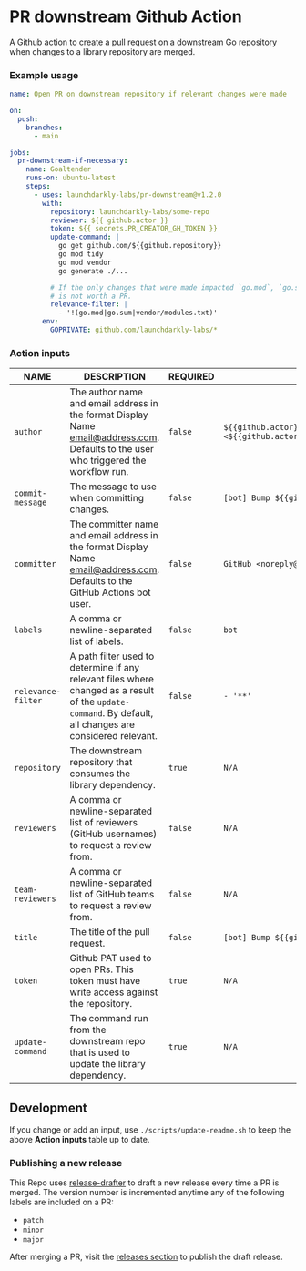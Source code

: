 # PR downstream Github Action
A Github action to create a pull request on a downstream Go repository when changes to a library repository are merged.

### Example usage

```yml
name: Open PR on downstream repository if relevant changes were made

on:
  push:
    branches:
      - main

jobs:
  pr-downstream-if-necessary:
    name: Goaltender
    runs-on: ubuntu-latest
    steps:
      - uses: launchdarkly-labs/pr-downstream@v1.2.0
        with:
          repository: launchdarkly-labs/some-repo
          reviewer: ${{ github.actor }}
          token: ${{ secrets.PR_CREATOR_GH_TOKEN }}
          update-command: |
            go get github.com/${{github.repository}}
            go mod tidy
            go mod vendor
            go generate ./...

          # If the only changes that were made impacted `go.mod`, `go.sum`, and/or `vendor/modules.txt`, then the change
          # is not worth a PR.
          relevance-filter: |
            - '!(go.mod|go.sum|vendor/modules.txt)'
        env:
          GOPRIVATE: github.com/launchdarkly-labs/*
```
### Action inputs

<!-- BEGIN_ACTION_INPUT_TABLE -->
|        NAME        |                                                                        DESCRIPTION                                                                        | REQUIRED |                             DEFAULT                              |
|--------------------|-----------------------------------------------------------------------------------------------------------------------------------------------------------|----------|------------------------------------------------------------------|
| `author`           | The author name and email address in the format Display Name <email@address.com>. Defaults to the user who triggered the workflow run.                    | `false`  | `${{github.actor}} <${{github.actor}}@users.noreply.github.com>` |
| `commit-message`   | The message to use when committing changes.                                                                                                               | `false`  | `[bot] Bump ${{github.event.repository.name}}`                   |
| `committer`        | The committer name and email address in the format Display Name <email@address.com>. Defaults to the GitHub Actions bot user.                             | `false`  | `GitHub <noreply@github.com>`                                    |
| `labels`           | A comma or newline-separated list of labels.                                                                                                              | `false`  | `bot`                                                            |
| `relevance-filter` | A path filter used to determine if any relevant files where changed as a result of the `update-command`. By default, all changes are considered relevant. | `false`  | `- '**'`                                                         |
| `repository`       | The downstream repository that consumes the library dependency.                                                                                           | `true`   | `N/A`                                                            |
| `reviewers`        | A comma or newline-separated list of reviewers (GitHub usernames) to request a review from.                                                               | `false`  | `N/A`                                                            |
| `team-reviewers`   | A comma or newline-separated list of GitHub teams to request a review from.                                                                               | `false`  | `N/A`                                                            |
| `title`            | The title of the pull request.                                                                                                                            | `false`  | `[bot] Bump ${{github.event.repository.name}}`                   |
| `token`            | Github PAT used to open PRs. This token must have write access against the repository.                                                                    | `true`   | `N/A`                                                            |
| `update-command`   | The command run from the downstream repo that is used to update the library dependency.                                                                   | `true`   | `N/A`                                                            |
<!-- END_ACTION_INPUT_TABLE -->

## Development

If you change or add an input, use `./scripts/update-readme.sh` to keep the above **Action inputs** table up to date.

### Publishing a new release

This Repo uses [release-drafter](https://github.com/release-drafter/release-drafter) to draft a new release every time a PR is merged. The version number is incremented anytime any of the following labels are included on a PR:

- `patch`
- `minor`
- `major`

After merging a PR, visit the [releases section](https://github.com/launchdarkly-labs/pr-downstream/releases) to publish the draft release.
